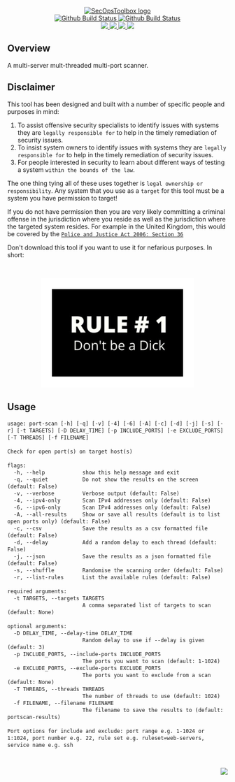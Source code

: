 <p align="center">
    <a href="https://github.com/SecOpsToolbox/">
        <img src="https://cdn.wolfsoftware.com/assets/images/github/organisations/secopstoolbox/black-and-white-circle-256.png" alt="SecOpsToolbox logo" />
    </a>
    <br />
    <a href="https://github.com/SecOpsToolbox/threaded-portscanner/actions/workflows/cicd-pipeline-shared.yml">
        <img src="https://img.shields.io/github/workflow/status/SecOpsToolbox/threaded-portscanner/CICD%20Pipeline%20(Shared)/master?label=shared%20pipeline&style=for-the-badge" alt="Github Build Status">
    </a>
    <a href="https://github.com/SecOpsToolbox/threaded-portscanner/actions/workflows/cicd-pipeline-custom.yml">
        <img src="https://img.shields.io/github/workflow/status/SecOpsToolbox/threaded-portscanner/CICD%20Pipeline%20(Custom)/master?label=custom%20pipeline&style=for-the-badge" alt="Github Build Status">
    </a>
    <br />
    <a href="https://github.com/SecOpsToolbox/threaded-portscanner/blob/master/.github/CODE_OF_CONDUCT.md">
        <img src="https://img.shields.io/badge/Code%20of%20Conduct-blue?style=for-the-badge" />
    </a>
    <a href="https://github.com/SecOpsToolbox/threaded-portscanner/blob/master/.github/CONTRIBUTING.md">
        <img src="https://img.shields.io/badge/Contributing-blue?style=for-the-badge" />
    </a>
    <a href="https://github.com/SecOpsToolbox/threaded-portscanner/blob/master/.github/SECURITY.md">
        <img src="https://img.shields.io/badge/Report%20Security%20Concern-blue?style=for-the-badge" />
    </a>
    <a href="https://github.com/SecOpsToolbox/threaded-portscanner/issues">
        <img src="https://img.shields.io/badge/Get%20Support-blue?style=for-the-badge" />
    </a>
</p>

## Overview

A multi-server mult-threaded multi-port scanner.

## Disclaimer

This tool has been designed and built with a number of specific people and purposes in mind:
1. To assist offensive security specialists to identify issues with systems they are `legally responsible for` to help in the timely remediation of security issues.
2. To insist system owners to identify issues with systems they are `legally responsible for` to help in the timely remediation of security issues.
3. For people interested in security to learn about different ways of testing a system `within the bounds of the law`.

The one thing tying all of these uses together is `legal ownership or responsibility`. Any system that you use as a `target` for this tool must be a system you have permission to target!

If you do not have permission then you are very likely committing a criminal offense in the jurisdiction where you reside as well as the jurisdiction where the targeted system resides. For example in the United Kingdom, this would be covered by the [`Police and Justice Act 2006: Section 36`](https://www.legislation.gov.uk/ukpga/2006/48/part/5/crossheading/computer-misuse)

Don't download this tool if you want to use it for nefarious purposes. In short:

<br />
<p align="center"><img src="images/dbad.png" alt="Don't be a dick" /></p>

## Usage

```text
usage: port-scan [-h] [-q] [-v] [-4] [-6] [-A] [-c] [-d] [-j] [-s] [-r] [-t TARGETS] [-D DELAY_TIME] [-p INCLUDE_PORTS] [-e EXCLUDE_PORTS] [-T THREADS] [-f FILENAME]

Check for open port(s) on target host(s)

flags:
  -h, --help            show this help message and exit
  -q, --quiet           Do not show the results on the screen (default: False)
  -v, --verbose         Verbose output (default: False)
  -4, --ipv4-only       Scan IPv4 addresses only (default: False)
  -6, --ipv6-only       Scan IPv4 addresses only (default: False)
  -A, --all-results     Show or save all results (default is to list open ports only) (default: False)
  -c, --csv             Save the results as a csv formatted file (default: False)
  -d, --delay           Add a random delay to each thread (default: False)
  -j, --json            Save the results as a json formatted file (default: False)
  -s, --shuffle         Randomise the scanning order (default: False)
  -r, --list-rules      List the available rules (default: False)

required arguments:
  -t TARGETS, --targets TARGETS
                        A comma separated list of targets to scan (default: None)

optional arguments:
  -D DELAY_TIME, --delay-time DELAY_TIME
                        Random delay to use if --delay is given (default: 3)
  -p INCLUDE_PORTS, --include-ports INCLUDE_PORTS
                        The ports you want to scan (default: 1-1024)
  -e EXCLUDE_PORTS, --exclude-ports EXCLUDE_PORTS
                        The ports you want to exclude from a scan (default: None)
  -T THREADS, --threads THREADS
                        The number of threads to use (default: 1024)
  -f FILENAME, --filename FILENAME
                        The filename to save the results to (default: portscan-results)

Port options for include and exclude: port range e.g. 1-1024 or 1:1024, port number e.g. 22, rule set e.g. ruleset=web-servers, service name e.g. ssh
```

<br />
<p align="right"><a href="https://wolfsoftware.com/"><img src="https://img.shields.io/badge/Created%20by%20Wolf%20Software-blue?style=for-the-badge" /></a></p>
